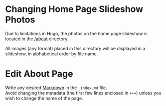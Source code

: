 # Changing Home Page Slideshow Photos
Due to limitations in Hugo, the photos on the home page slideshow is located in the [/about](/content/about) directory.

All images (any format) placed in this directory will be displayed in a slideshow, in alphabetical order by file name.

# Edit About Page
Write any desired [Markdown](https://www.markdownguide.org/cheat-sheet) in the `_index.md` file.  
Avoid changing the metadata (the first few lines enclosed in `+++`) unless you wish to change the name of the page.

